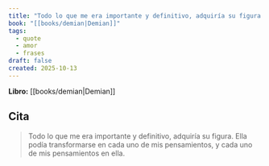 ```yaml
---
title: "Todo lo que me era importante y definitivo, adquiría su figura. Ella podía trans..."
book: "[[books/demian|Demian]]"
tags:
  - quote
  - amor
  - frases
draft: false
created: 2025-10-13
---
```


**Libro:** [[books/demian|Demian]]

## Cita
> Todo lo que me era importante y definitivo, adquiría su figura. Ella podía transformarse en cada uno de mis pensamientos, y cada uno de mis pensamientos en ella.
